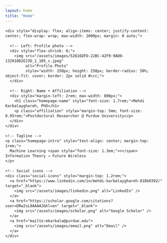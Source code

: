```yaml
---
layout: home
title: "Home"
---
```


<div class="hero-container">
  <div class="hero-card">

    <div style="display: flex; align-items: center; justify-content: center; flex-wrap: wrap; max-width: 1000px; margin: 0 auto;">

      <!-- Left: Profile photo -->
      <div style="flex-shrink: 0;">
        <img src="/assets/images/52616DFD-22BC-42F9-9AD0-132018D2E23D_1_105_c.jpeg" 
             alt="Profile Photo" 
             style="width: 250px; height: 250px; border-radius: 50%; object-fit: cover; border: 2px solid #ccc;">
      </div>

      <!-- Right: Name + Affiliation -->
      <div style="margin-left: 2rem; max-width: 800px;">
        <h1 class="homepage-name" style="font-size: 1.7rem;">Mehdi Karbalayghareh, PhD</h1>
        <p class="affiliation" style="margin-top: 5mm; font-size: 0.95rem;">Postdoctoral Researcher @ Purdue University</p>
      </div>
    </div>

    <!-- Tagline -->
    <p class="homepage-intro" style="text-align: center; margin-top: 1rem;">
      Machine Learning <span style="font-size: 1.3em;">∩</span> Information Theory → Future Wireless
    </p>

    <!-- Social icons -->
    <div class="social-icons" style="margin-top: 1.2rem;">
      <a href="https://www.linkedin.com/in/mehdi-karbalayghareh-818b0392/" target="_blank">
        <img src="/assets/images/linkedin.png" alt="LinkedIn" />
      </a>
      <a href="https://scholar.google.com/citations?user=DRw2sL8AAAAJ&hl=en" target="_blank">
        <img src="/assets/images/scholar.png" alt="Google Scholar" />
      </a>
      <a href="mailto:mkarbala@purdue.edu">
        <img src="/assets/images/email.png" alt="Email" />
      </a>
    </div>

  </div>
</div>
